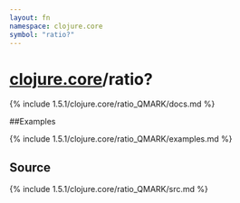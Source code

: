 ```yaml
---
layout: fn
namespace: clojure.core
symbol: "ratio?"
---
```


# [clojure.core](../)/ratio?

{% include 1.5.1/clojure.core/ratio_QMARK/docs.md %}

##Examples

{% include 1.5.1/clojure.core/ratio_QMARK/examples.md %}
## Source
{% include 1.5.1/clojure.core/ratio_QMARK/src.md %}

